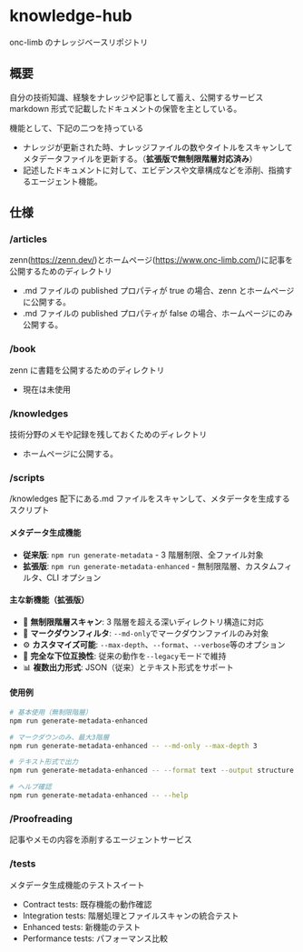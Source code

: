 # knowledge-hub

onc-limb のナレッジベースリポジトリ

## 概要

自分の技術知識、経験をナレッジや記事として蓄え、公開するサービス
markdown 形式で記載したドキュメントの保管を主としている。

機能として、下記の二つを持っている

- ナレッジが更新された時、ナレッジファイルの数やタイトルをスキャンしてメタデータファイルを更新する。（**拡張版で無制限階層対応済み**）
- 記述したドキュメントに対して、エビデンスや文章構成などを添削、指摘するエージェント機能。

## 仕様

### /articles

zenn(https://zenn.dev/)とホームページ(https://www.onc-limb.com/)に記事を公開するためのディレクトリ

- .md ファイルの published プロパティが true の場合、zenn とホームページに公開する。
- .md ファイルの published プロパティが false の場合、ホームページにのみ公開する。

### /book

zenn に書籍を公開するためのディレクトリ

- 現在は未使用

### /knowledges

技術分野のメモや記録を残しておくためのディレクトリ

- ホームページに公開する。

### /scripts

/knowledges 配下にある.md ファイルをスキャンして、メタデータを生成するスクリプト

#### メタデータ生成機能

- **従来版**: `npm run generate-metadata` - 3 階層制限、全ファイル対象
- **拡張版**: `npm run generate-metadata-enhanced` - 無制限階層、カスタムフィルタ、CLI オプション

#### 主な新機能（拡張版）

- 🚀 **無制限階層スキャン**: 3 階層を超える深いディレクトリ構造に対応
- 📝 **マークダウンフィルタ**: `--md-only`でマークダウンファイルのみ対象
- ⚙️ **カスタマイズ可能**: `--max-depth`、`--format`、`--verbose`等のオプション
- 🔄 **完全な下位互換性**: 従来の動作を`--legacy`モードで維持
- 📊 **複数出力形式**: JSON（従来）とテキスト形式をサポート

#### 使用例

```bash
# 基本使用（無制限階層）
npm run generate-metadata-enhanced

# マークダウンのみ、最大3階層
npm run generate-metadata-enhanced -- --md-only --max-depth 3

# テキスト形式で出力
npm run generate-metadata-enhanced -- --format text --output structure.txt

# ヘルプ確認
npm run generate-metadata-enhanced -- --help
```

### /Proofreading

記事やメモの内容を添削するエージェントサービス

### /tests

メタデータ生成機能のテストスイート

- Contract tests: 既存機能の動作確認
- Integration tests: 階層処理とファイルスキャンの統合テスト
- Enhanced tests: 新機能のテスト
- Performance tests: パフォーマンス比較
